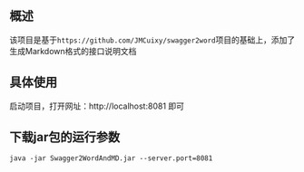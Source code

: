 ## 概述

该项目是基于`https://github.com/JMCuixy/swagger2word`项目的基础上，添加了生成Markdown格式的接口说明文档

## 具体使用

启动项目，打开网址：http://localhost:8081 即可

## 下载jar包的运行参数
`java -jar Swagger2WordAndMD.jar --server.port=8081`